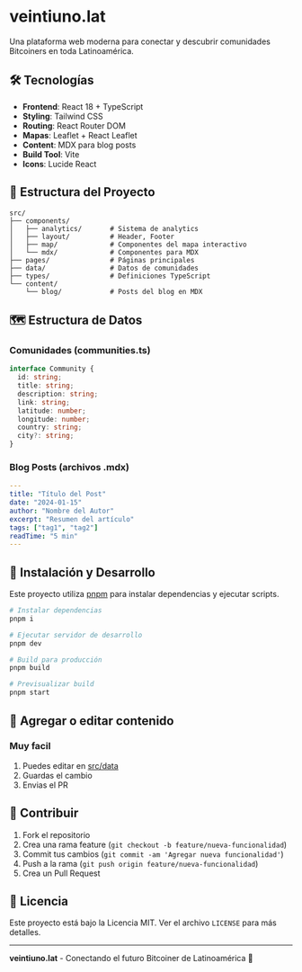 # veintiuno.lat

Una plataforma web moderna para conectar y descubrir comunidades Bitcoiners en toda Latinoamérica.

## 🛠️ Tecnologías

- **Frontend**: React 18 + TypeScript
- **Styling**: Tailwind CSS
- **Routing**: React Router DOM
- **Mapas**: Leaflet + React Leaflet
- **Content**: MDX para blog posts
- **Build Tool**: Vite
- **Icons**: Lucide React

## 📁 Estructura del Proyecto

```
src/
├── components/
│   ├── analytics/       # Sistema de analytics
│   ├── layout/          # Header, Footer
│   ├── map/             # Componentes del mapa interactivo
│   └── mdx/             # Componentes para MDX
├── pages/               # Páginas principales
├── data/                # Datos de comunidades
├── types/               # Definiciones TypeScript
└── content/
    └── blog/            # Posts del blog en MDX
```

## 🗺️ Estructura de Datos

### Comunidades (communities.ts)

```typescript
interface Community {
  id: string;
  title: string;
  description: string;
  link: string;
  latitude: number;
  longitude: number;
  country: string;
  city?: string;
}
```

### Blog Posts (archivos .mdx)

```yaml
---
title: "Título del Post"
date: "2024-01-15"
author: "Nombre del Autor"
excerpt: "Resumen del artículo"
tags: ["tag1", "tag2"]
readTime: "5 min"
---
```

## 🚀 Instalación y Desarrollo

Este proyecto utiliza [pnpm](https://pnpm.io/) para instalar dependencias y ejecutar scripts.

```bash
# Instalar dependencias
pnpm i

# Ejecutar servidor de desarrollo
pnpm dev

# Build para producción
pnpm build

# Previsualizar build
pnpm start
```

## 📝 Agregar o editar contenido

### Muy facil

1. Puedes editar en [src/data](src/data)
2. Guardas el cambio
3. Envias el PR

## 🤝 Contribuir

1. Fork el repositorio
2. Crea una rama feature (`git checkout -b feature/nueva-funcionalidad`)
3. Commit tus cambios (`git commit -am 'Agregar nueva funcionalidad'`)
4. Push a la rama (`git push origin feature/nueva-funcionalidad`)
5. Crea un Pull Request

## 📄 Licencia

Este proyecto está bajo la Licencia MIT. Ver el archivo `LICENSE` para más detalles.

---

**veintiuno.lat** - Conectando el futuro Bitcoiner de Latinoamérica 🚀
